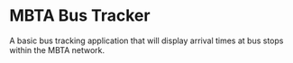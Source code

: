 # MBTA Bus Tracker
A basic bus tracking application that will display arrival times at bus stops
within the MBTA network.
